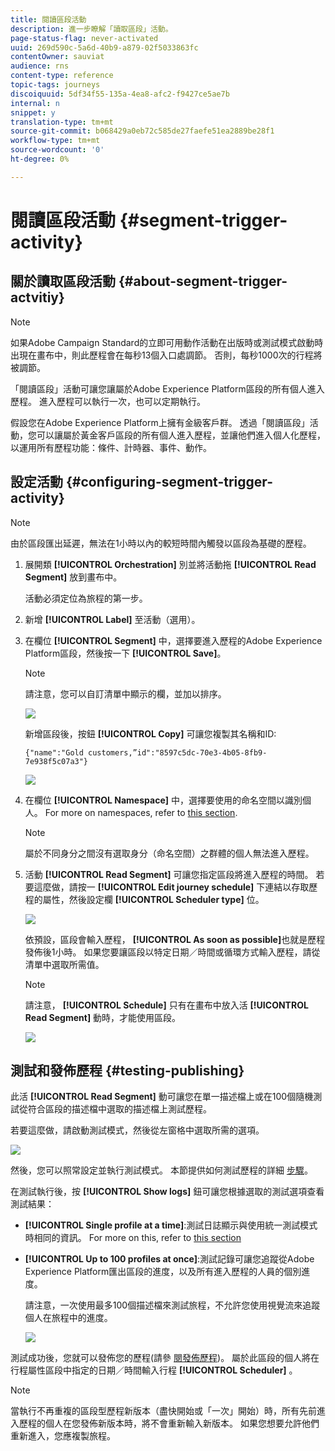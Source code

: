 ```yaml
---
title: 閱讀區段活動
description: 進一步瞭解「讀取區段」活動。
page-status-flag: never-activated
uuid: 269d590c-5a6d-40b9-a879-02f5033863fc
contentOwner: sauviat
audience: rns
content-type: reference
topic-tags: journeys
discoiquuid: 5df34f55-135a-4ea8-afc2-f9427ce5ae7b
internal: n
snippet: y
translation-type: tm+mt
source-git-commit: b068429a0eb72c585de27faefe51ea2889be28f1
workflow-type: tm+mt
source-wordcount: '0'
ht-degree: 0%

---
```



# 閱讀區段活動 {#segment-trigger-activity}

## 關於讀取區段活動 {#about-segment-trigger-actvitiy}

>[!NOTE]
>
>如果Adobe Campaign Standard的立即可用動作活動在出版時或測試模式啟動時出現在畫布中，則此歷程會在每秒13個入口處調節。 否則，每秒1000次的行程將被調節。

「閱讀區段」活動可讓您讓屬於Adobe Experience Platform區段的所有個人進入歷程。 進入歷程可以執行一次，也可以定期執行。

假設您在Adobe Experience Platform上擁有金級客戶群。 透過「閱讀區段」活動，您可以讓屬於黃金客戶區段的所有個人進入歷程，並讓他們進入個人化歷程，以運用所有歷程功能：條件、計時器、事件、動作。

## 設定活動 {#configuring-segment-trigger-activity}

>[!NOTE]
>
>由於區段匯出延遲，無法在1小時以內的較短時間內觸發以區段為基礎的歷程。

1. 展開類 **[!UICONTROL Orchestration]** 別並將活動拖 **[!UICONTROL Read Segment]** 放到畫布中。

   活動必須定位為旅程的第一步。

1. 新增 **[!UICONTROL Label]** 至活動（選用）。

1. 在欄位 **[!UICONTROL Segment]** 中，選擇要進入歷程的Adobe Experience Platform區段，然後按一下 **[!UICONTROL Save]**。

   >[!NOTE]
   >
   >請注意，您可以自訂清單中顯示的欄，並加以排序。

   ![](../assets/segment-trigger-segment-selection.png)

   新增區段後，按鈕 **[!UICONTROL Copy]** 可讓您複製其名稱和ID:

   `{"name":"Gold customers,”id":"8597c5dc-70e3-4b05-8fb9-7e938f5c07a3"}`

   ![](../assets/segment-trigger-copy.png)

1. 在欄位 **[!UICONTROL Namespace]** 中，選擇要使用的命名空間以識別個人。 For more on namespaces, refer to [this section](../event/selecting-the-namespace.md).

   >[!NOTE]
   >
   >屬於不同身分之間沒有選取身分（命名空間）之群體的個人無法進入歷程。

1. 活動 **[!UICONTROL Read Segment]** 可讓您指定區段將進入歷程的時間。 若要這麼做，請按一 **[!UICONTROL Edit journey schedule]** 下連結以存取歷程的屬性，然後設定欄 **[!UICONTROL Scheduler type]** 位。

   ![](../assets/segment-trigger-schedule.png)

   依預設，區段會輸入歷程， **[!UICONTROL As soon as possible]**&#x200B;也就是歷程發佈後1小時。 如果您要讓區段以特定日期／時間或循環方式輸入歷程，請從清單中選取所需值。

   >[!NOTE]
   >
   >請注意， **[!UICONTROL Schedule]** 只有在畫布中放入活 **[!UICONTROL Read Segment]** 動時，才能使用區段。

   ![](../assets/segment-trigger-properties.png)

## 測試和發佈歷程 {#testing-publishing}

此活 **[!UICONTROL Read Segment]** 動可讓您在單一描述檔上或在100個隨機測試從符合區段的描述檔中選取的描述檔上測試歷程。

若要這麼做，請啟動測試模式，然後從左窗格中選取所需的選項。

![](../assets/segment-trigger-test-modes.png)

然後，您可以照常設定並執行測試模式。 本節提供如何測試歷程的詳細 [步驟](../building-journeys/testing-the-journey.md)。

在測試執行後，按 **[!UICONTROL Show logs]** 鈕可讓您根據選取的測試選項查看測試結果：

* **[!UICONTROL Single profile at a time]**:測試日誌顯示與使用統一測試模式時相同的資訊。 For more on this, refer to [this section](../building-journeys/testing-the-journey.md#viewing_logs)

* **[!UICONTROL Up to 100 profiles at once]**:測試記錄可讓您追蹤從Adobe Experience Platform匯出區段的進度，以及所有進入歷程的人員的個別進度。

   請注意，一次使用最多100個描述檔來測試旅程，不允許您使用視覺流來追蹤個人在旅程中的進度。

   ![](../assets/read-segment-log.png)

測試成功後，您就可以發佈您的歷程(請參 [閱發佈歷程](../building-journeys/publishing-the-journey.md))。 屬於此區段的個人將在行程屬性區段中指定的日期／時間輸入行程 **[!UICONTROL Scheduler]** 。

>[!NOTE]
>
>當執行不再重複的區段型歷程新版本（盡快開始或「一次」開始）時，所有先前進入歷程的個人在您發佈新版本時，將不會重新輸入新版本。 如果您想要允許他們重新進入，您應複製旅程。
